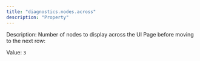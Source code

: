```yaml
---
title: "diagnostics.nodes.across"
description: "Property"
---
```


Description: Number of nodes to display across the UI Page before moving to the next row:

Value: `3`
